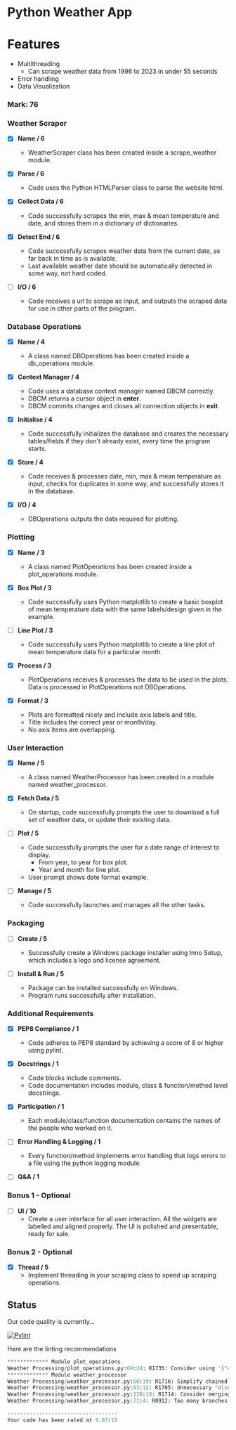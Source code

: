 # Python Weather App

# Features
- Multithreading
  - Can scrape weather data from 1996 to 2023 in under 55 seconds
- Error handling
- Data Visualization

### Mark: 76
### Weather Scraper

- [x] **Name / 6**
    - WeatherScraper class has been created inside a scrape_weather module.

- [x] **Parse / 6**
    - Code uses the Python HTMLParser class to parse the website html.

- [x] **Collect Data / 6**
    - Code successfully scrapes the min, max & mean temperature and date, and stores them in a dictionary of dictionaries.

- [x] **Detect End / 6**
    - Code successfully scrapes weather data from the current date, as far back in time as is available.
    - Last available weather date should be automatically detected in some way, not hard coded.

- [ ] **I/O / 6**
    - Code receives a url to scrape as input, and outputs the scraped data for use in other parts of the program.

### Database Operations

- [x] **Name / 4**
    - A class named DBOperations has been created inside a db_operations module.

- [x] **Context Manager / 4**
    - Code uses a database context manager named DBCM correctly.
    - DBCM returns a cursor object in __enter__.
    - DBCM commits changes and closes all connection objects in __exit__.

- [x] **Initialise / 4**
    - Code successfully initializes the database and creates the necessary tables/fields if they don't already exist, every time the program starts.

- [x] **Store / 4**
    - Code receives & processes date, min, max & mean temperature as input, checks for duplicates in some way, and successfully stores it in the database.

- [x] **I/O / 4**
    - DBOperations outputs the data required for plotting.

### Plotting

- [x] **Name / 3**
    - A class named PlotOperations has been created inside a plot_operations module.

- [x] **Box Plot / 3**
    - Code successfully uses Python matplotlib to create a basic boxplot of mean temperature data with the same labels/design given in the example.

- [ ] **Line Plot / 3**
    - Code successfully uses Python matplotlib to create a line plot of mean temperature data for a particular month.

- [x] **Process / 3**
    - PlotOperations receives & processes the data to be used in the plots. Data is processed in PlotOperations not DBOperations.

- [x] **Format / 3**
    - Plots are formatted nicely and include axis labels and title.
    - Title includes the correct year or month/day.
    - No axis items are overlapping.

### User Interaction

- [x] **Name / 5**
    - A class named WeatherProcessor has been created in a module named weather_processor.

- [x] **Fetch Data / 5**
    - On startup, code successfully prompts the user to download a full set of weather data, or update their existing data.

- [ ] **Plot / 5**
    - Code successfully prompts the user for a date range of interest to display.
        - From year, to year for box plot.
        - Year and month for line plot.
    - User prompt shows date format example.

- [ ] **Manage / 5**
    - Code successfully launches and manages all the other tasks.

### Packaging

- [ ] **Create / 5**
    - Successfully create a Windows package installer using Inno Setup, which includes a logo and license agreement.

- [ ] **Install & Run / 5**
    - Package can be installed successfully on Windows.
    - Program runs successfully after installation.

### Additional Requirements

- [x] **PEP8 Compliance / 1**
    - Code adheres to PEP8 standard by achieving a score of 8 or higher using pylint.

- [x] **Docstrings / 1**
    - Code blocks include comments.
    - Code documentation includes module, class & function/method level docstrings.

- [x] **Participation / 1**
    - Each module/class/function documentation contains the names of the people who worked on it.

- [ ] **Error Handling & Logging / 1**
    - Every function/method implements error handling that logs errors to a file using the python logging module.

- [ ] **Q&A / 1**

### Bonus 1 - Optional

- [ ] **UI / 10**
    - Create a user interface for all user interaction. All the widgets are labelled and aligned properly. The UI is polished and presentable, ready for sale.

### Bonus 2 - Optional

- [x] **Thread / 5**
    - Implement threading in your scraping class to speed up scraping operations.



## Status


Our code quality is currently...

[![Pylint](https://github.com/tadghh/PythonWeatherApp/actions/workflows/pylint.yml/badge.svg?branch=main&event=push)](https://github.com/tadghh/PythonWeatherApp/actions/workflows/pylint.yml)

Here are the linting recommendations
```python
************* Module plot_operations
Weather Processing/plot_operations.py:69:24: R1735: Consider using '{"color": 'dodgerblue', "linewidth": 1.5}' instead of a call to 'dict'. (use-dict-literal)
************* Module weather_processor
Weather Processing/weather_processor.py:60:19: R1716: Simplify chained comparison between the operands (chained-comparison)
Weather Processing/weather_processor.py:63:12: R1705: Unnecessary "else" after "return", remove the "else" and de-indent the code inside it (no-else-return)
Weather Processing/weather_processor.py:138:18: R1714: Consider merging these comparisons with 'in' by using 'user_response not in ('c', 'r')'. Use a set instead if elements are hashable. (consider-using-in)
Weather Processing/weather_processor.py:71:4: R0912: Too many branches (13/12) (too-many-branches)

-----------------------------------
Your code has been rated at 9.87/10

```

